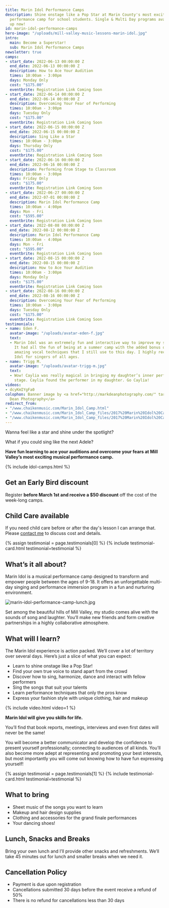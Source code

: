```yaml
---
title: Marin Idol Performance Camps
description: Shine onstage like a Pop Star at Marin County's most exciting musical
  performance camp for school students. Single & Multi Day programs available. Sign
  up now!
id: marin-idol-performance-camps
hero-image: "/uploads/mill-valley-music-lessons-marin-idol.jpg"
intro:
  main: Become a Superstar!
  sub: Marin Idol Performance Camps
newsletter: true
camps:
- start_date: 2022-06-13 00:00:00 Z
  end_date: 2022-06-13 00:00:00 Z
  description: How to Ace Your Audition
  times: 10:00am - 3:00pm
  days: Monday Only
  cost: "$175.00"
  eventbrite: Registration Link Coming Soon
- start_date: 2022-06-14 00:00:00 Z
  end_date: 2022-06-14 00:00:00 Z
  description: Overcoming Your Fear of Performing
  times: 10:00am - 3:00pm
  days: Tuesday Only
  cost: "$175.00"
  eventbrite: Registration Link Coming Soon
- start_date: 2022-06-15 00:00:00 Z
  end_date: 2022-06-15 00:00:00 Z
  description: Sing Like a Star
  times: 10:00am - 3:00pm
  days: Thursday Only
  cost: "$175.00"
  eventbrite: Registration Link Coming Soon
- start_date: 2022-06-16 00:00:00 Z
  end_date: 2022-06-16 00:00:00 Z
  description: Performing from Stage to Classroom
  times: 10:00am - 3:00pm
  days: Friday Only
  cost: "$175.00"
  eventbrite: Registration Link Coming Soon
- start_date: 2022-06-27 00:00:00 Z
  end_date: 2022-07-01 00:00:00 Z
  description: Marin Idol Performance Camp
  times: 10:00am - 4:00pm
  days: Mon - Fri
  cost: "$595.00"
  eventbrite: Registration Link Coming Soon
- start_date: 2022-08-08 00:00:00 Z
  end_date: 2022-08-12 00:00:00 Z
  description: Marin Idol Performance Camp
  times: 10:00am - 4:00pm
  days: Mon - Fri
  cost: "$595.00"
  eventbrite: Registration Link Coming Soon
- start_date: 2022-08-15 00:00:00 Z
  end_date: 2022-08-15 00:00:00 Z
  description: How to Ace Your Audition
  times: 10:00am - 3:00pm
  days: Monday Only
  cost: "$175.00"
  eventbrite: Registration Link Coming Soon
- start_date: 2022-08-16 00:00:00 Z
  end_date: 2022-08-16 00:00:00 Z
  description: Overcoming Your Fear of Performing
  times: 10:00am - 3:00pm
  days: Tuesday Only
  cost: "$175.00"
  eventbrite: Registration Link Coming Soon
testimonials:
- name: Eden F.
  avatar-image: "/uploads/avatar-eden-f.jpg"
  text:
  - Marin Idol was an extremely fun and interactive way to improve my singing skills.
    It had all the fun of being at a summer camp with the added bonus of learning
    amazing vocal techniques that I still use to this day. I highly recommend Marin
    Idol for singers of all ages.
- name: Trigg M.
  avatar-image: "/uploads/avatar-trigg-m.jpg"
  text:
  - Wow! Caylia was really magical in bringing my daughter’s inner performer to the
    stage. Caylia found the performer in my daughter. Go Caylia!
videos:
- dcyKmIYgFa0
colophon: Banner image by <a href="http://markdeanphotography.com/" target="_blank">Mark
  Dean Photography</a>
redirect_from:
- "/www.chaikenmusic.com/Marin_Idol_Camp.html"
- "/www.chaikenmusic.com/Marin_Idol_Camp_files/2017%20Marin%20Idol%20Camp%20Registration.pdf"
- "/www.chaikenmusic.com/Marin_Idol_Camp_files/2017%20Marin%20Idol%20Camp%20Registration_1.pdf"
---
```


Wanna feel like a star and shine under the spotlight?

What if you could sing like the next Adele?

**Have fun learning to ace your auditions and overcome your fears at Mill Valley’s most exciting musical performance camp.**

{% include idol-camps.html %}

## Get an Early Bird discount

Register **before March 1st and receive a $50 discount** off the cost of the week-long camps.

## Child Care available

If you need child care before or after the day's lesson I can arrange that. Please [contact me](https://chaikenmusic.com/contact/) to discuss cost and details.

{% assign testimonial = page.testimonials[0] %}
{% include testimonial-card.html testimonial=testimonial %}

## What’s it all about?

Marin Idol is a musical performance camp designed to transform and empower people between the ages of 9-18. It offers an unforgettable multi-day singing and performance immersion program in a fun and nurturing environment.

![marin-idol-performance-camp-lunch.jpg](/uploads/marin-idol-performance-camp-lunch.jpg)

Set among the beautiful hills of Mill Valley, my studio comes alive with the sounds of song and laughter. You’ll make new friends and form creative partnerships in a highly collaborative atmosphere.

## What will I learn?

The Marin Idol experience is action packed. We’ll cover a lot of territory over several days. Here’s just a slice of what you can expect:

- Learn to shine onstage like a Pop Star!
- Find your own true voice to stand apart from the crowd
- Discover how to sing, harmonize, dance and interact with fellow performers
- Sing the songs that suit your talents
- Learn performance techniques that only the pros know
- Express your fashion style with unique clothing, hair and makeup

{% include video.html video=1 %}

**Marin Idol will give you skills for life.**

You’ll find that book reports, meetings, interviews and even first dates will never be the same!

You will become a better communicator and develop the confidence to present yourself professionally; connecting to audiences of all kinds. You’ll also become more adept at representing and promoting your best interests, but most importantly you will come out knowing how to have fun expressing yourself!

{% assign testimonial = page.testimonials[1] %}
{% include testimonial-card.html testimonial=testimonial %}

## What to bring

- Sheet music of the songs you want to learn
- Makeup and hair design supplies
- Clothing and accessories for the grand finale performances
- Your dancing shoes!

## Lunch, Snacks and Breaks

Bring your own lunch and I’ll provide other snacks and refreshments. We’ll take 45 minutes out for lunch and smaller breaks when we need it.

## Cancellation Policy

- Payment is due upon registration
- Cancellations submitted 30 days before the event receive a refund of 50%
- There is no refund for cancellations less than 30 days

